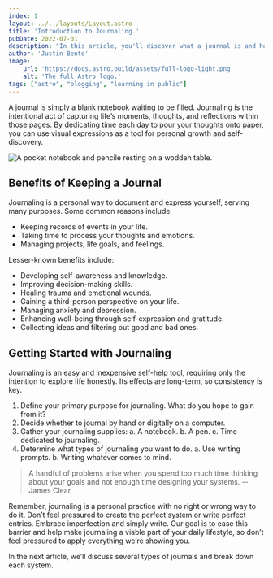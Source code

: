 ```yaml
---
index: 1
layout: ../../layouts/Layout.astro
title: 'Introduction to Journaling.'
pubDate: 2022-07-01
description: "In this article, you'll discover what a journal is and how the act of journaling works. We'll explore the reasons why people choose to journal, diving into the various benefits it offers. As well as understand why this website was made."
author: 'Justin Bento'
image:
    url: 'https://docs.astro.build/assets/full-logo-light.png'
    alt: 'The full Astro logo.'
tags: ["astro", "blogging", "learning in public"]
---
```


A journal is simply a blank notebook waiting to be filled. Journaling is the intentional act of capturing life’s moments, thoughts, and reflections within those pages. By dedicating time each day to pour your thoughts onto paper, you can use visual expressions as a tool for personal growth and self-discovery.

<img src="https://images.unsplash.com/photo-1516414447565-b14be0adf13e?q=80&w=2573&auto=format&fit=crop&ixlib=rb-4.0.3&ixid=M3wxMjA3fDB8MHxwaG90by1wYWdlfHx8fGVufDB8fHx8fA%3D%3D" 
     alt="A pocket notebook and pencile resting on a wodden table." 
     class="w-100 aspect-video rounded-lg" 
/>

## Benefits of Keeping a Journal

Journaling is a personal way to document and express yourself, serving many purposes. Some common reasons include:

- Keeping records of events in your life.
- Taking time to process your thoughts and emotions.
- Managing projects, life goals, and feelings.

Lesser-known benefits include:

- Developing self-awareness and knowledge.
- Improving decision-making skills.
- Healing trauma and emotional wounds.
- Gaining a third-person perspective on your life.
- Managing anxiety and depression.
- Enhancing well-being through self-expression and gratitude.
- Collecting ideas and filtering out good and bad ones.

## Getting Started with Journaling

Journaling is an easy and inexpensive self-help tool, requiring only the intention to explore life honestly. Its effects are long-term, so consistency is key.

1. Define your primary purpose for journaling. What do you hope to gain from it?
2. Decide whether to journal by hand or digitally on a computer.
3. Gather your journaling supplies:
   a. A notebook.
   b. A pen.
   c. Time dedicated to journaling.
4. Determine what types of journaling you want to do. 
   a. Use writing prompts.
   b. Writing whatever comes to mind.

> A handful of problems arise when you spend too much time thinking about your goals and not enough time designing your systems. -- James Clear

Remember, journaling is a personal practice with no right or wrong way to do it. Don’t feel pressured to create the perfect system or write perfect entries. Embrace imperfection and simply write. Our goal is to ease this barrier and help make journaling a viable part of your daily lifestyle, so don’t feel pressured to apply everything we’re showing you.

In the next article, we’ll discuss several types of journals and break down each system.